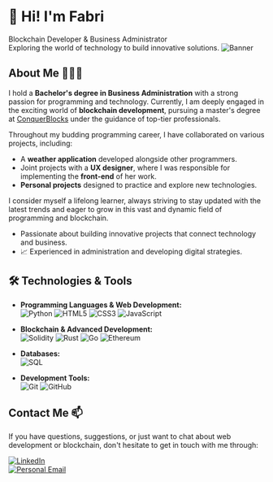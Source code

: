 # 👋 Hi! I'm Fabri

Blockchain Developer & Business Administrator  
Exploring the world of technology to build innovative solutions.
![Banner]((https://raw.githubusercontent.com/FabriFanini/FabriFanini/refs/heads/main/DALL%C2%B7E%202024-11-15%2013.02.14%20-%20A%20minimalist%20and%20fun%20rectangular%20banner%20featuring%20the%20text%20'Blockchain%20Developer%20and%20Business%20Administrator'%20in%20bold%2C%20playful%20typography%20at%20the%20center.webp))

## About Me 👨🏻‍💻

I hold a **Bachelor's degree in Business Administration** with a strong passion for programming and technology. Currently, I am deeply engaged in the exciting world of **blockchain development**, pursuing a master's degree at [ConquerBlocks](https://conquerblocks.com) under the guidance of top-tier professionals.

Throughout my budding programming career, I have collaborated on various projects, including:
- A **weather application** developed alongside other programmers.  
- Joint projects with a **UX designer**, where I was responsible for implementing the **front-end** of her work.  
- **Personal projects** designed to practice and explore new technologies.

I consider myself a lifelong learner, always striving to stay updated with the latest trends and eager to grow in this vast and dynamic field of programming and blockchain.

- Passionate about building innovative projects that connect technology and business.  
- 📈 Experienced in administration and developing digital strategies.

## 🛠️ Technologies & Tools

- **Programming Languages & Web Development:**  
  ![Python](https://img.shields.io/badge/-Python-3776AB?logo=python&logoColor=white&style=for-the-badge)
  ![HTML5](https://img.shields.io/badge/-HTML5-E34F26?logo=html5&logoColor=white&style=for-the-badge)
  ![CSS3](https://img.shields.io/badge/-CSS3-1572B6?logo=css3&logoColor=white&style=for-the-badge)
  ![JavaScript](https://img.shields.io/badge/-JavaScript-F7DF1E?logo=javascript&logoColor=black&style=for-the-badge)

- **Blockchain & Advanced Development:**  
  ![Solidity](https://img.shields.io/badge/-Solidity-363636?logo=solidity&logoColor=white&style=for-the-badge)
  ![Rust](https://img.shields.io/badge/-Rust-000000?logo=rust&logoColor=white&style=for-the-badge)
  ![Go](https://img.shields.io/badge/-Go-00ADD8?logo=go&logoColor=white&style=for-the-badge)
  ![Ethereum](https://img.shields.io/badge/-Ethereum-3C3C3D?logo=ethereum&logoColor=white&style=for-the-badge)

- **Databases:**  
  ![SQL](https://img.shields.io/badge/-SQL-003B57?logo=postgresql&logoColor=white&style=for-the-badge)

- **Development Tools:**  
  ![Git](https://img.shields.io/badge/-Git-F05032?logo=git&logoColor=white&style=for-the-badge)
  ![GitHub](https://img.shields.io/badge/-GitHub-181717?logo=github&logoColor=white&style=for-the-badge)

## Contact Me 📫

If you have questions, suggestions, or just want to chat about web development or blockchain, don't hesitate to get in touch with me through:

[![LinkedIn](https://img.shields.io/badge/LinkedIn-white?style=for-the-badge&logo=linkedin&logoColor=white&labelColor=%230A66C2&color=%23363636)](www.linkedin.com/in/fabriziofanini)
</br>
[![Personal Email](https://img.shields.io/badge/Personal%20Email-white?style=for-the-badge&logo=gmail&logoColor=white&label=fabrifanini%40gmail.com&labelColor=black&color=%23EA4335)](mailto:fabrifanini@gmail.com)





